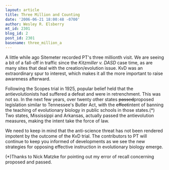 ```yaml
---
layout: article
title: Three Million and Counting
date: '2006-06-21 18:00:48 -0700'
author: Wesley R. Elsberry
mt_id: 2301
blog_id: 2
post_id: 2301
basename: three_million_a
---
```

A little while ago Sitemeter recorded PT's three millionth visit. We are seeing a bit of a fall-off in traffic since the _Kitzmiller v. DASD_ case time, as are many sites that deal with the creation/evolution issue. KvD was an extraordinary spur to interest, which makes it all the more important to raise awareness afterward. 

Following the Scopes trial in 1925, popular belief held that the antievolutionists had suffered a defeat and were in retrenchment. This was not so. In the next few years, over twenty other states ~~passed~~proposed legislation similar to Tennessee's Butler Act, with the ~~effect~~intent of banning the teaching of evolutionary biology in public schools in those states.(\*) Two states, Mississippi and Arkansas, actually passed the antievolution measures, making the intent take the force of law.

We need to keep in mind that the anti-science threat has not been rendered impotent by the outcome of the KvD trial. The contributors to PT will continue to keep you informed of developments as we see the new strategies for opposing effective instruction in evolutionary biology emerge.

(\*)Thanks to Nick Matzke for pointing out my error of recall concerning proposed and passed.
